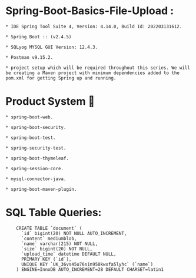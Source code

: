 # Spring-Boot-Basics-File-Upload :

    * IDE Spring Tool Suite 4, Version: 4.14.0, Build Id: 202203131612.
    
    * Spring Boot :: (v2.4.5)
    
    * SQLyog MYSQL GUI Version: 12.4.3.
    
    * Postman v9.15.2.

	* project setup which will be required throughout this series. We will be creating a Maven project with minimum dependencies added to the pom.xml for getting Spring up and running. 

# Product System 🔧
	
	* spring-boot-web.
	
	* spring-boot-security.
	
	* spring-boot-test.
	
	* spring-security-test.
	
	* spring-boot-thymeleaf.
	
	* spring-session-core.
	
	* mysql-connector-java.
	
	* spring-boot-maven-plugin.
	
#  SQL Table Queries:

		CREATE TABLE `document` (
		  `id` bigint(20) NOT NULL AUTO_INCREMENT,
		  `content` mediumblob,
		  `name` varchar(215) NOT NULL,
		  `size` bigint(20) NOT NULL,
		  `upload_time` datetime DEFAULT NULL,
		  PRIMARY KEY (`id`),
		  UNIQUE KEY `UK_36vs45u76s1n950kwxfa5lyhc` (`name`)
		) ENGINE=InnoDB AUTO_INCREMENT=28 DEFAULT CHARSET=latin1
	
